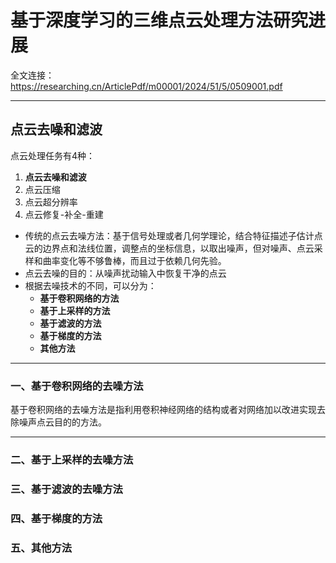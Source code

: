 # 基于深度学习的三维点云处理方法研究进展
全文连接：https://researching.cn/ArticlePdf/m00001/2024/51/5/0509001.pdf

---

## 点云去噪和滤波

点云处理任务有4种：  
1. **点云去噪和滤波**
2. 点云压缩
3. 点云超分辨率
4. 点云修复-补全-重建  

- 传统的点云去噪方法：基于信号处理或者几何学理论，结合特征描述子估计点云的边界点和法线位置，调整点的坐标信息，以取出噪声，但对噪声、点云采样和曲率变化等不够鲁棒，而且过于依赖几何先验。
- 点云去噪的目的：从噪声扰动输入中恢复干净的点云
- 根据去噪技术的不同，可以分为：
    - **基于卷积网络的方法**
    - **基于上采样的方法**
    - **基于滤波的方法**
    - **基于梯度的方法**
    - **其他方法**

---

### 一、基于卷积网络的去噪方法
基于卷积网络的去噪方法是指利用卷积神经网络的结构或者对网络加以改进实现去除噪声点云目的的方法。  


---

### 二、基于上采样的去噪方法
### 三、基于滤波的去噪方法
### 四、基于梯度的方法
### 五、其他方法
